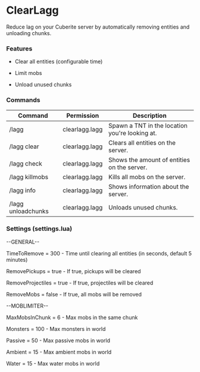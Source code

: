 ClearLagg
=========

Reduce lag on your Cuberite server by automatically removing entities and unloading chunks.

### Features

- Clear all entities (configurable time)

- Limit mobs

- Unload unused chunks

### Commands

| Command | Permission | Description |
| ------- | ---------- | ----------- |
|/lagg | clearlagg.lagg | Spawn a TNT in the location you're looking at.|
|/lagg clear | clearlagg.lagg | Clears all entities on the server.|
|/lagg check | clearlagg.lagg | Shows the amount of entities on the server.|
|/lagg killmobs | clearlagg.lagg | Kills all mobs on the server.|
|/lagg info | clearlagg.lagg | Shows information about the server.|
|/lagg unloadchunks | clearlagg.lagg | Unloads unused chunks.|

### Settings (settings.lua)

--GENERAL--

TimeToRemove = 300       - Time until clearing all entities (in seconds, default 5 minutes)

RemovePickups = true     - If true, pickups will be cleared

RemoveProjectiles = true - If true, projectiles will be cleared

RemoveMobs = false       - If true, all mobs will be removed

--MOBLIMITER--

MaxMobsInChunk = 6       - Max mobs in the same chunk

Monsters = 100           - Max monsters in world

Passive = 50             - Max passive mobs in world

Ambient = 15             - Max ambient mobs in world

Water = 15               - Max water mobs in world
